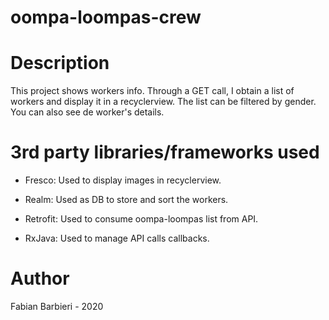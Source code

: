 # oompa-loompas-crew

# Description

This project shows workers info. Through a GET call, I obtain a list of workers and display it in a recyclerview. The list can be filtered by gender. You can also see de worker's details.

# 3rd party libraries/frameworks used

- Fresco: Used to display images in recyclerview.

- Realm: Used as DB to store and sort the workers.

- Retrofit: Used to consume oompa-loompas list from API.

- RxJava: Used to manage API calls callbacks.

# Author

Fabian Barbieri - 2020
